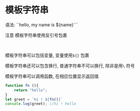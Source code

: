 # 模板字符串

语法: ``hello, my name is ${name}```

注意 模板字符串使用反引号包裹

‍

模板字符串可以包括变量, 变量使用`${}` 包裹

模板字符串还可以包含换行, 普通字符串不可以换行, 除非是用`\` 符号

模板字符串可以调用函数, 在相应位置显示返回值

```js
function fn (){
	return "hello";
}
let greet = `hi ! ${fn()}`
console.log(greet); //hi ! hello
```
